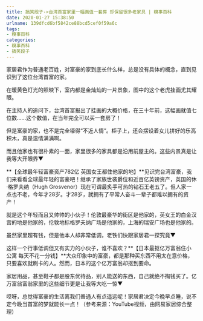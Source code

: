 ```yaml
---
title: 搞笑段子->台湾首富家里一幅画值一套房 却保留很多老家具 | 糗事百科
date: 2020-01-27 15:38:50
urlname: 139dfcd6bf5842ce88bcd5cef0f59a6c
tags: 
- 糗事百科
categories:
- 糗事百科
- 搞笑段子
---
```

家居君作为普通老百姓，对富豪的家到底长什么样，总是没有具体的概念，直到见识到了这位台湾首富的家。

在暖黄色灯光的照映下，室内都是金灿灿的一片景象，图中的这个老虎挂画尤其耀眼。

在主持人的追问下，台湾首富报出了挂画的大概价格，在三十年前，这幅画就值七位数……这个数值，在当年完全可以买一套房了！

但是富豪的家，也不是完全壕得“不近人情”。柜子上，还会摆设着女儿拼好的乐高积木，真是温情满满啊。

而且他家也有很朴素的一面，家里很多的家具都是沿用前屋主的。这些内景真是让我等大开眼界▼

**【全球最年轻富豪资产782亿 英国女王都住他家的地】**见识完台湾富豪，我们来看看全球最年轻的富豪吧！继承了家族世袭爵位和近百亿英镑资产，英国的休·格罗夫纳（Hugh Grosvenor）现在可谓最炙手可热的钻石王老五了。但人家一点也不老，今年才28岁。才28岁，就拥有了平常人奋斗一辈子都难以拥有的资产！

就是这个年轻而且又帅帅的小伙子！伦敦最豪华的街区是他家的，英女王的白金汉宫的地是他家的，伦敦地标格罗夫纳广场是他家的，上海的瑞安广场也是他家的。

虽然家里超有钱，但是他本人却非常低调，老铁们快跟家居君一探究竟▼

这样一个行事低调但又有实力的小伙子，谁不喜欢？**【日本最抠亿万富翁住小公寓 每天不花一分钱】**大众印象中的富豪，都是那种买东西不用太在意价格，只要喜欢就刷卡的人。然而，日本的这个亿万富翁却抠到要命。

家居用品，甚至鞋子都是股东优待品，别人能送的东西，自己就绝不掏钱买了。亿万富翁富翁家里的这些细节更是让我等大吃一惊▼

哎呀，总觉得富豪的生活离我们普通人有点遥远呢！家居君决定今晚早点睡，说不定今晚当首富的梦就能长一点！（参考来源：YouTube视频，由网易家居综合整理）


